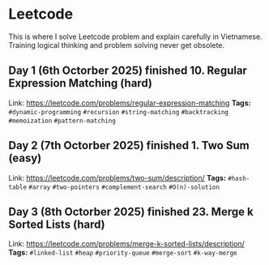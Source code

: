 # Leetcode

This is where I solve Leetcode problem and explain carefully in Vietnamese. Training logical thinking and problem solving never get obsolete.

## Day 1 (6th Octorber 2025) finished 10. Regular Expression Matching (hard)

Link: https://leetcode.com/problems/regular-expression-matching
**Tags:** `#dynamic-programming` `#recursion` `#string-matching` `#backtracking` `#memoization` `#pattern-matching`

## Day 2 (7th Octorber 2025) finished 1. Two Sum (easy)

Link: https://leetcode.com/problems/two-sum/description/
**Tags:** `#hash-table` `#array` `#two-pointers` `#complement-search` `#O(n)-solution`

## Day 3 (8th Octorber 2025) finished 23. Merge k Sorted Lists (hard)

Link: https://leetcode.com/problems/merge-k-sorted-lists/description/
**Tags:** `#linked-list` `#heap` `#priority-queue` `#merge-sort` `#k-way-merge`
